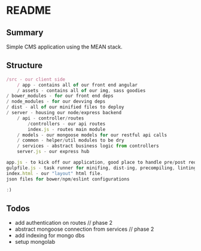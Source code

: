 # README

## Summary

Simple CMS application using the MEAN stack.

## Structure

```javascript
/src - our client side
    / app - contains all of our front end angular
    / assets - contains all of our img, sass goodies
/ bower_modules - for our front end deps
/ node_modules - for our devving deps
/ dist - all of our minified files to deploy
/ server - housing our node/express backend
    / api - controller/routes
        /controllers - our api routes
        index.js - routes main module
    / models - our mongoose models for our restful api calls
    / common - helper/util modules to be dry
    / services - abstract business logic from controllers
    server.js - our express hub

app.js - to kick off our application, good place to handle pre/post request for auth
gulpfile.js - task runner for minifing, dist-ing, precompiling, linting
index.html - our "layout" html file.
json files for bower/npm/eslint configurations

:)

```

## Todos

* add authentication on routes // phase 2
* abstract mongoose connection from services // phase 2
* add indexing for mongo dbs
* setup mongolab